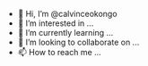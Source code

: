 - 👋 Hi, I’m @calvinceokongo
- 👀 I’m interested in ...
- 🌱 I’m currently learning ...
- 💞️ I’m looking to collaborate on ...
- 📫 How to reach me ...

<!---
calvinceokongo/calvinceokongo is a ✨ special ✨ repository because its `README.md` (this file) appears on your GitHub profile.
You can click the Preview link to take a look at your changes.
--->
